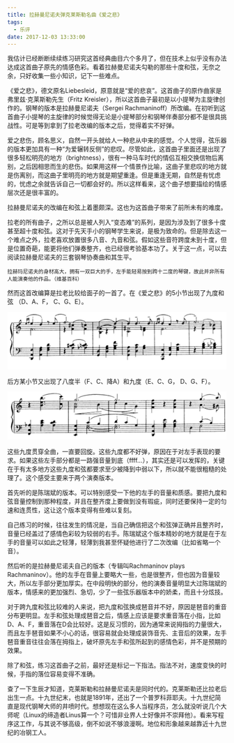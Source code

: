 ```yaml
---
title: 拉赫曼尼诺夫弹克莱斯勒名曲《爱之悲》
tags:
  - 乐评
date: 2017-12-03 13:33:00
---
```

我估计已经断断续续练习研究这首经典曲目六个多月了，但在技术上似乎没有办法达成这首曲子原先的情感色彩。看着拉赫曼尼诺夫勾勒的那些十度和弦，无奈之余，只好收集一些小知识，记下一些难点。

<!-- more -->
《爱之悲》，德文原名Liebesleid，原意就是“爱的悲哀”。这首曲子的原作曲家是弗里兹·克莱斯勒先生（Fritz Kreisler），所以这首曲子最初是以小提琴为主旋律创作的。钢琴的版本是拉赫曼尼诺夫（Sergei Rachmaninoff）所改编。在初听到这首曲子小提琴的主旋律的时候觉得无论是小提琴部分和钢琴伴奏部分都不是很具挑战性。可是等到拿到了拉老改编的版本之后，觉得着实不好弹。

爱之悲伤，顾名思义，自然一开头就给人一种悲从中来的感觉。个人觉得，弦乐器的版本更加具有一种“为爱辗转反侧”的悲叹。尽管如此，这首曲子里面还是出现了很多轻松明亮的地方（brightness），很有一种马车时代的情侣互相交换信物后离别，之后因相思而生的悲伤。如果用这样一个情景作比喻，这曲子里悲叹的地方就是伤离别，而这曲子里明亮的地方就是期望重逢。但是重逢无期，自然是有忧虑的，忧虑之余就告诉自己一切都会好的。所以这样看来，这个曲子想要描绘的情感层次还是很丰富的。

拉赫曼尼诺夫的改编在和弦上着墨颇深。这也为这首曲子带来了前所未有的难度。

拉老的所有曲子，之所以总是被人列入“变态难”的系列，是因为涉及到了很多十度甚至超十度和弦。这对于先天手小的钢琴学生来说，是极为致命的。但是除去这一个难点之外，拉老喜欢放置很多八音、九音和弦。假如这些音符跨度未到十度，但是位置奇葩，能更将他们弹奏整齐，也已经很考验基本功了。关于这一点，可以去阅读拉赫曼尼诺夫的三套钢琴协奏曲和其生平。

`拉赫玛尼诺夫的身材高大，拥有一双巨大的手，左手能轻易按到跨十二度的琴键，故此并非所有人能演奏他的作品。（维基百科）`


然而这首改编算是拉老比较给面子的一首了。在《爱之悲》的5小节出现了九度和弦 （D、A、F， C、G、E）。

![alt text](https://github.com/junleqian/HexoBlog/raw/master/assets/images/rachmaninov_cut1.png)

后方某小节又出现了八度半（F、C、降A）和九度（E、C、G， D、G、F）。

![alt text](https://raw.githubusercontent.com/junleqian/HexoBlog/master/assets/images/rachmaninov_cut2.png)

这些九度贯穿全曲，一直要回旋。这些九度都不好弹，原因在于对左手表现的要求。如果这些左手部分都是一路强音量到底（ffff...），其实还是可以发挥的，关键在于有太多地方这些九度和弦都要求至少被降到中弱以下，所以就不能很粗糙的处理了。这个感受主要来于两个演奏版本。

首先听的是陈瑞斌的版本。可以特别感受一下他的左手的音量和质感。要把九度和弦音量控制到那种程度，并且在整齐度上要做到没有瑕疵，同时还要保持一定的匀速和连贯性，这让这个版本变得有些难以复刻。

自己练习的时候，往往发生的情况是，当自己确信把这个和弦弹正确并且整齐时，音量已经盖过了感情色彩较为较弱的右手。陈瑞斌这个版本精妙的地方就是在于左手的音量可以如此之轻薄，轻薄到我甚至怀疑他进行了二次改编（比如省略一个音）。

然后听的是拉赫曼尼诺夫自己的版本（专辑叫Rachmaninov plays Rachmaninov）。他的左手在音量上要略大一些，也是很整齐，但也因为音量较大，所以左手部分更加厚实。在中段明快的部分，他的演奏音量明显大过陈瑞斌的版本，情感来的更加强烈、急切，少了一些弦乐器版本中的娇柔，而且十分炫技。

对于跨九度和弦比较难的人来说，把九度和弦换成琶音并不好，原因是琶音的重音分布更明显。左手和弦处理成琶音之后，情感上应该是要求重音落在小指，比如D、A、F，重音落在D会比较好。这是反习惯的，因为通常来说拇指的力量很大，而且左手琶音如果不小心的话，很容易就会处理成装饰音先、主音后的效果，左手琶音重音往往会落在拇指上，破坏原先左手和弦所起到的感情色彩，并不是预期的效果。

除了和弦，练习这首曲子之前，最好还是标记一下指法。指法不对，速度变快的时候，手指的落位容易变得不准确。

查了一下生辰才知道，克莱斯勒和拉赫曼尼诺夫是同时代的。克莱斯勒还比拉老后出生一点。十九世纪末，也就是1891年，还出了一个普罗科菲耶夫。十九世纪简直是现代钢琴大师的井喷时代。想想现在这么多人当程序员，怎么就没听说几个大师呢（Linux的缔造者Linus算一个？可惜非业界人士好像并不崇拜他）。看来写程序这工作，与其说不够高级，倒不如说不够浪漫啊。地位和形象越来越靠近十九世纪的冶钢工人。
